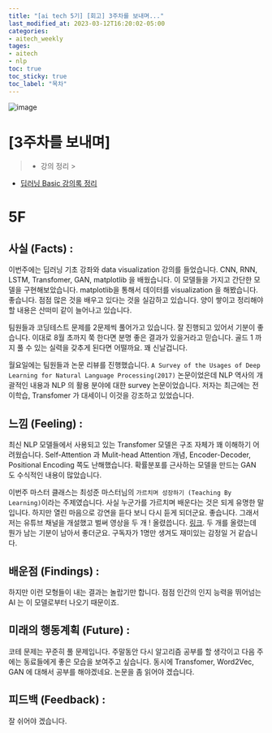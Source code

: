 ```yaml
---
title: "[ai tech 5기] [회고] 3주차를 보내며..."
last_modified_at: 2023-03-12T16:20:02-05:00
categories:
- aitech_weekly
tages:
- aitech
- nlp
toc: true
toc_sticky: true
toc_label: "목차"
---
```





![image](../../../image/aitech.png)

# [3주차를 보내며]

> * 강의 정리
    >
* [딥러닝 Basic 강의록 정리](https://yunjinchoidev.github.io/aitech_knowledge/post-%EB%94%A5%EB%9F%AC%EB%8B%9D%EC%9D%98-%EB%AA%A8%EB%93%A0%EA%B2%83-copy/)

# 5F

## 사실 (Facts) :

이번주에는 딥러닝 기초 강좌와 data visualization 강의를 들었습니다. CNN, RNN, LSTM, Transfomer, GAN, matplotlib 을 배웠습니다. 이 모델들을 가지고 간단한 모델을
구현해보았습니다. matplotlib을 통해서 데이터를 visualization 을 해봤습니다. 좋습니다. 점점 많은 것을 배우고 있다는 것을 실감하고 있습니다. 양이 쌓이고 정리해야 할 내용은 산떠미 같이 늘어나고
있습니다.

팀원들과 코딩테스트 문제를 2문제씩 풀어가고 있습니다. 잘 진행되고 있어서 기분이 좋습니다. 이대로 8월 초까지 쭉 한다면 분명 좋은 결과가 있을거라고 믿습니다. 골드 1 까지 풀 수 있는 실력을 갖추게 된다면
어떨까요. 꽤 신날겁니다.

월요일에는 팀원들과 논문 리뷰를 진행했습니다. `A Survey of the Usages of Deep Learning for Natural Language Processing(2017)` 논문이었은데 NLP 역사의
개괄적인 내용과 NLP 의 활용 분야에 대한 survey 논문이었습니다. 저자는 최근에는 전이학습, Transfomer 가 대세이니 이것을 강조하고 있었습니다.

## 느낌 (Feeling) :

최신 NLP 모델들에서 사용되고 있는 Transfomer 모델은 구조 자체가 꽤 이해하기 어려웠습니다. Self-Attention 과 Mulit-head Attention 개념, Encoder-Decoder,
Positional Encoding 쪽도 난해했습니다. 확률분포를 근사하는 모델을 만드는 GAN 도 수식적인 내용이 많았습니다.

이번주 마스터 클래스는 최성준 마스터님의 `가르치며 성장하기 (Teaching By Learning)`이라는 주제였습니다. 사실 누군가를 가르치며 배운다는 것은 되게 유명한 말입니다. 하지만 열린 마음으로 강연을
듣다 보니 다시 듣게 되더군요. 좋습니다. 그래서 저는 유튜브 채널을 개설했고 벌써 영상을 두 개 !
올렸씁니다. [링크](https://www.youtube.com/channel/UC7B4c49J4XFzoety13KYuDg). 두 개를 올렸는데 뭔가 남는 기분이 남아서 좋더군요. 구독자가 1명만 생겨도 재미있는
감정일 거 같습니다.

## 배운점 (Findings) :

하지만 이런 모형들이 내는 결과는 놀랍기만 합니다. 점점 인간의 인지 능력을 뛰어넘는 AI 는 이 모델로부터 나오기 때문이죠.

## 미래의 행동계획 (Future) :

코테 문제는 꾸준히 풀 문제입니다. 주말동안 다시 알고리즘 공부를 할 생각이고 다음 주에는 동료들에게 좋은 모습을 보여주고 싶습니다. 동시에 Transfomer, Word2Vec, GAN 에 대해서 공부를
해야겠네요. 논문을 좀 읽어야 겠습니다.

## 피드백 (Feedback) :
잘 쉬어야 겠습니다. 




